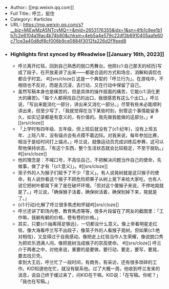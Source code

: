 - Author:: [[mp.weixin.qq.com]]
- Full Title:: 呼兰，挺住
- Category:: #articles
- URL:: https://mp.weixin.qq.com/s?__biz=MjEwMzA5NTcyMQ==&mid=2653176355&idx=1&sn=4fb1c8ee1b1b7c2e6104a19ac4b74b80&chksm=4eb5a4e579c22df3b6910405aafe60c71ce3a40d8df8cf006b9ce0884f3012fa226d2f1feed8
- ### Highlights first synced by #Readwise [[January 16th, 2023]]
    - 呼兰离开红毯，回到自己熟悉的脱口秀舞台。他把{c1:自己那天的经历}写成了段子，在开放麦讲了出来——都是合适的方式和场合，消解和调侃也都合乎时宜。  #[[srs/cloze]]
这是一个典型的「呼兰行为」。在游戏中，不相信也不反对，而是去沉浸，去行动，又在行动中保留了自己。
    - 虽然写稿本身也是痛苦的，但是具体的操作层面的痛苦，它能{c1:消化更大的痛苦}。「每个人都得找自己的出口，我很感恩有这么个出口。」呼兰说，「写出来能消化一部分，讲出来又消化一部分。」尽管有些未必能顺利讲出来，但至少写了，「我就觉得在当下某些时刻，别管这个事情能留多久，如实记录都是有意义的，有价值的。我先做我能做的这部分。」#[[srs/cloze]]
    - 「上学时有四年级、五年级，但上班后就没有了{c1:纪年}，没有上班五年、上班八年，没有锚点会有点摸不着边际。对我来说，每年参加比赛，相当于是给时间打上锚点。」呼兰说，就像运动员完成训练后参赛，这可以帮他保持状态，「有这个东西，整个生活状态就会比较稳定，不至于脱轨。」#[[srs/cloze]]
    - 他的理念是：不喊口号，不高估自己，不把解决问题当作自己的使命，先做事，做了才有「{c1:意义}」。#[[srs/cloze]]
    - 笼子外的人为猴子们赋予了不少「意义」。有人说晃树就是这只猴子的使命，有人说你看这个猴子不顾危险把果子从树上晃下来给大家吃，也有人说它把树叶都晃下来了是在破坏环境。「但对这个傻猴子来说，不停地晃就是了。」呼兰说，「确保猴子活着，确保树活着，确保别掉下来，晃就是了。」
    - {c1:行动}化解了呼兰很多焦虑和怀疑#[[srs/cloze]]
    - 呼兰还讲了职场内卷、教育焦虑等等，很多片段留在了网友的截图里：「工作嘛，我躺有躺的价格，卷有卷的价格。」
    - 其实，只要{c1:抽离得足够远}，一切都没什么意义。像上帝看明星走红毯，像大海看呼兰写不出段子，像笼子外的人看猴子晃树。但如果{c1:绝对相信}，又显得过于自我感动。像把走上红毯当作人生荣耀，像说脱口秀为把欢乐洒满人间，像把晃树当成猴子的崇高使命。  #[[srs/cloze]]
呼兰介于两者之中，对他来说，重要的是要做，要行动，要走，要写，要晃，要去找贝壳。  
拿到大王后，呼兰忙了一段时间，有商务，有采访，还有很多琐碎的工作。KID知道他在忙，就没有联系他。过了大概一周，他收到呼兰发来的消息，说自己终于缓过来了，问KID在干嘛。KID说：「在写稿。你呢？」  
「我也在写稿。」
